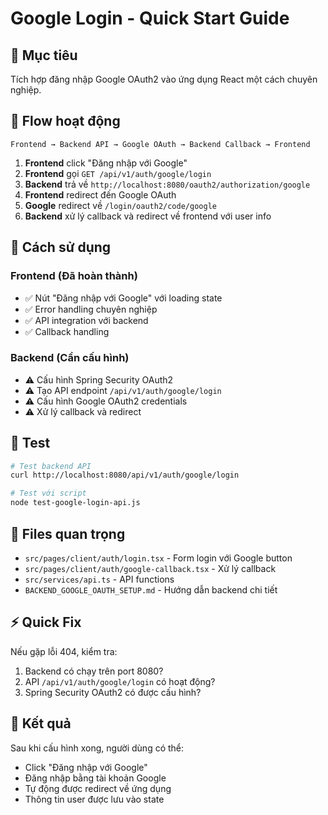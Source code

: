 # Google Login - Quick Start Guide

## 🎯 Mục tiêu

Tích hợp đăng nhập Google OAuth2 vào ứng dụng React một cách chuyên nghiệp.

## 🔄 Flow hoạt động

```
Frontend → Backend API → Google OAuth → Backend Callback → Frontend
```

1. **Frontend** click "Đăng nhập với Google"
2. **Frontend** gọi `GET /api/v1/auth/google/login`
3. **Backend** trả về `http://localhost:8080/oauth2/authorization/google`
4. **Frontend** redirect đến Google OAuth
5. **Google** redirect về `/login/oauth2/code/google`
6. **Backend** xử lý callback và redirect về frontend với user info

## 🚀 Cách sử dụng

### Frontend (Đã hoàn thành)

- ✅ Nút "Đăng nhập với Google" với loading state
- ✅ Error handling chuyên nghiệp
- ✅ API integration với backend
- ✅ Callback handling

### Backend (Cần cấu hình)

- ⚠️ Cấu hình Spring Security OAuth2
- ⚠️ Tạo API endpoint `/api/v1/auth/google/login`
- ⚠️ Cấu hình Google OAuth2 credentials
- ⚠️ Xử lý callback và redirect

## 🧪 Test

```bash
# Test backend API
curl http://localhost:8080/api/v1/auth/google/login

# Test với script
node test-google-login-api.js
```

## 📁 Files quan trọng

- `src/pages/client/auth/login.tsx` - Form login với Google button
- `src/pages/client/auth/google-callback.tsx` - Xử lý callback
- `src/services/api.ts` - API functions
- `BACKEND_GOOGLE_OAUTH_SETUP.md` - Hướng dẫn backend chi tiết

## ⚡ Quick Fix

Nếu gặp lỗi 404, kiểm tra:

1. Backend có chạy trên port 8080?
2. API `/api/v1/auth/google/login` có hoạt động?
3. Spring Security OAuth2 có được cấu hình?

## 🎉 Kết quả

Sau khi cấu hình xong, người dùng có thể:

- Click "Đăng nhập với Google"
- Đăng nhập bằng tài khoản Google
- Tự động được redirect về ứng dụng
- Thông tin user được lưu vào state
